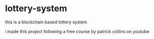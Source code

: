 # lottery-system
this is a blockchain based lottery system

i made this project following a free course by patrick collins on youtube
